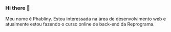 ### Hi there 👋

Meu nome é Phabliny. Estou interessada na área de desenvolvimento web e atualmente estou fazendo o curso online de back-end da Reprograma. 
